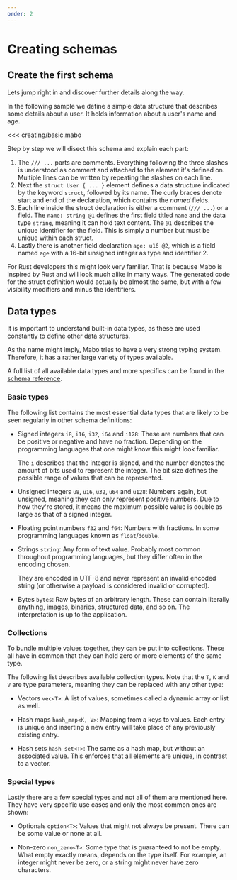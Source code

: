 ```yaml
---
order: 2
---
```


# Creating schemas

## Create the first schema

Lets jump right in and discover further details along the way.

In the following sample we define a simple data structure that describes some details about a user. It holds information about a user's name and age.

<<< creating/basic.mabo

Step by step we will disect this schema and explain each part:

1. The `/// ...` parts are comments. Everything following the three slashes is understood as comment and attached to the element it's defined on. Multiple lines can be written by repeating the slashes on each line.
2. Next the `struct User { ... }` element defines a data structure indicated by the keyword `struct`, followed by its name. The curly braces denote start and end of the declaration, which contains the _named_ fields.
3. Each line inside the struct declaration is either a comment (`/// ...`) or a field. The `name: string @1` defines the first field titled `name` and the data type `string`, meaning it can hold text content. The `@1` describes the unique identifier for the field. This is simply a number but must be unique within each struct.
4. Lastly there is another field declaration `age: u16 @2`, which is a field named `age` with a 16-bit unsigned integer as type and identifier 2.

For Rust developers this might look very familiar. That is because Mabo is inspired by Rust and will look much alike in many ways. The generated code for the struct definition would actually be almost the same, but with a few visibility modifiers and minus the identifiers.

## Data types

It is important to understand built-in data types, as these are used constantly to define other data structures.

As the name might imply, Mabo tries to have a very strong typing system. Therefore, it has a rather large variety of types available.

A full list of all available data types and more specifics can be found in the [schema reference](../reference/schema/).

### Basic types

The following list contains the most essential data types that are likely to be seen regularly in other schema definitions:

- Signed integers `i8`, `i16`, `i32`, `i64` and `i128`: These are numbers that can be positive or negative and have no fraction. Depending on the programming languages that one might know this might look familiar.

  The `i` describes that the integer is signed, and the number denotes the amount of bits used to represent the integer. The bit size defines the possible range of values that can be represented.

- Unsigned integers `u8`, `u16`, `u32`, `u64` and `u128`: Numbers again, but unsigned, meaning they can only represent positive numbers. Due to how they're stored, it means the maximum possible value is double as large as that of a signed integer.

- Floating point numbers `f32` and `f64`: Numbers with fractions. In some programming languages known as `float`/`double`.

- Strings `string`: Any form of text value. Probably most common throughout programming languages, but they differ often in the encoding chosen.

  They are encoded in UTF-8 and never represent an invalid encoded string (or otherwise a payload is considered invalid or corrupted).

- Bytes `bytes`: Raw bytes of an arbitrary length. These can contain literally anything, images, binaries, structured data, and so on. The interpretation is up to the application.

### Collections

To bundle multiple values together, they can be put into collections. These all have in common that they can hold zero or more elements of the same type.

The following list describes available collection types. Note that the `T`, `K` and `V` are type parameters, meaning they can be replaced with any other type:

- Vectors `vec<T>`: A list of values, sometimes called a dynamic array or list as well.

- Hash maps `hash_map<K, V>`: Mapping from a keys to values. Each entry is unique and inserting a new entry will take place of any previously existing entry.

- Hash sets `hash_set<T>`: The same as a hash map, but without an associated value. This enforces that all elements are unique, in contrast to a vector.

### Special types

Lastly there are a few special types and not all of them are mentioned here. They have very specific use cases and only the most common ones are shown:

- Optionals `option<T>`: Values that might not always be present. There can be some value or none at all.

- Non-zero `non_zero<T>`: Some type that is guaranteed to not be empty. What empty exactly means, depends on the type itself. For example, an integer might never be zero, or a string might never have zero characters.
